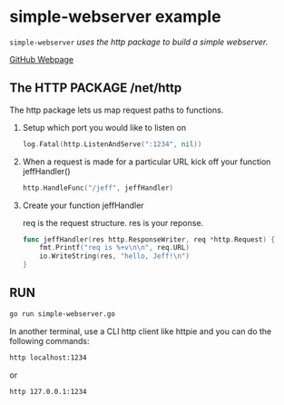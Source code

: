 # simple-webserver example

`simple-webserver` _uses the http package to build a simple webserver._

[GitHub Webpage](https://jeffdecola.github.io/my-go-examples/)

## The HTTP PACKAGE /net/http

The http package lets us map request paths to functions.

1. Setup which port you would like to listen on

    ```go
    log.Fatal(http.ListenAndServe(":1234", nil))
    ```

1. When a request is made for a particular URL kick off your function jeffHandler()

    ```go
    http.HandleFunc("/jeff", jeffHandler)
    ```

1. Create your function jeffHandler

    req is the request structure. res is your reponse.

    ```go
    func jeffHandler(res http.ResponseWriter, req *http.Request) {
        fmt.Printf("req is %+v\n\n", req.URL)
        io.WriteString(res, "hello, Jeff!\n")
    }
    ```

## RUN

```bash
go run simple-webserver.go
```

In another terminal, use a CLI http client like httpie and you can do the
following commands:

```bash
http localhost:1234
```

or

```bash
http 127.0.0.1:1234
```